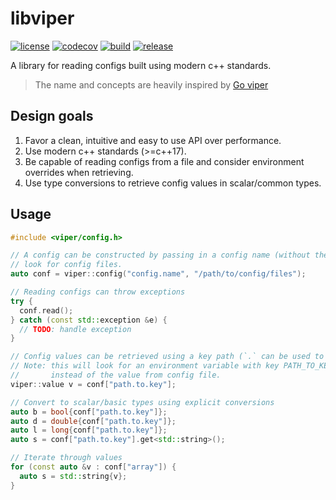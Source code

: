 # libviper

[![license](https://img.shields.io/badge/license-MIT-green)](https://raw.githubusercontent.com/uditha-atukorala/libviper/main/LICENSE)
[![codecov](https://codecov.io/gh/uditha-atukorala/libviper/branch/main/graph/badge.svg?token=8EfwylKma6)](https://codecov.io/gh/uditha-atukorala/libviper)
[![build](https://github.com/uditha-atukorala/libviper/actions/workflows/build.yaml/badge.svg?branch=main)](https://github.com/uditha-atukorala/libviper/actions/workflows/build.yaml)
[![release](https://img.shields.io/github/v/release/uditha-atukorala/libviper)](https://github.com/uditha-atukorala/libviper/releases)

A library for reading configs built using modern c++ standards.

> The name and concepts are heavily inspired by [Go viper](https://github.com/spf13/viper)


## Design goals

1. Favor a clean, intuitive and easy to use API over performance.
2. Use modern c++ standards (>=c++17).
3. Be capable of reading configs from a file and consider environment overrides when retrieving.
4. Use type conversions to retrieve config values in scalar/common types.


## Usage

```c++
#include <viper/config.h>

// A config can be constructed by passing in a config name (without the file extension) and a path to
// look for config files.
auto conf = viper::config("config.name", "/path/to/config/files");

// Reading configs can throw exceptions
try {
  conf.read();
} catch (const std::exception &e) {
  // TODO: handle exception
}

// Config values can be retrieved using a key path (`.` can be used to drill down into maps)
// Note: this will look for an environment variable with key PATH_TO_KEY and if set, return the env value
//       instead of the value from config file.
viper::value v = conf["path.to.key"];

// Convert to scalar/basic types using explicit conversions
auto b = bool{conf["path.to.key"]};
auto d = double{conf["path.to.key"]};
auto l = long{conf["path.to.key"]};
auto s = conf["path.to.key"].get<std::string>();

// Iterate through values
for (const auto &v : conf["array"]) {
  auto s = std::string{v};
}
```
